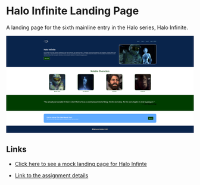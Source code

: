 # Halo Infinite Landing Page

A landing page for the sixth mainline entry in the Halo series, Halo Infinite.

![landing page](docs/landing-page.png)

## Links
- [Click here to see a mock landing page for Halo Infinte](https://mohamedabdulle.github.io/landing-page/)

- [Link to the assignment details](https://www.theodinproject.com/lessons/foundations-landing-page)